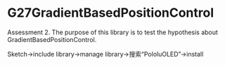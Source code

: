 # G27GradientBasedPositionControl
Assessment 2. The purpose of this library is to test the hypothesis about GradientBasedPositionControl.

Sketch->include library->manage library->搜索“PololuOLED”->install
